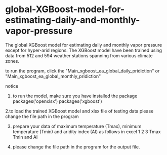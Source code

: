 # global-XGBoost-model-for-estimating-daily-and-monthly-vapor-pressure
The global XGBoost model for estimating daily and monthly vapor pressure except for hyper-arid regions. 
The XGBoost model have been trained using data from 512 and 594 weather stations spanning from various climate zones.

to run the program, click the "Main_xgboost_ea_global_daily_pridiction" or "Main_xgboost_ea_global_monthly_pridiction"

notice
1. to run the model, make sure you have installed the package 
packages('openxlsx')
packages('xgboost')

2.to load the trained XGBoost model and xlsx file of testing data
please change the file path in the program

3. prepare your data of maximum temperature (Tmax), minimum temperature (Tmin) and aridity index (AI) as follows in excel
1         2              3
Tmax  Tmin and AI

4. please change the file path in the program for the output file.
